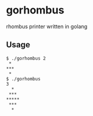 # gorhombus
rhombus printer written in golang

## Usage
```shell
$ ./gorhombus 2
 * 
***
 * 
$ ./gorhombus
3
  *  
 *** 
*****
 *** 
  *  
```

